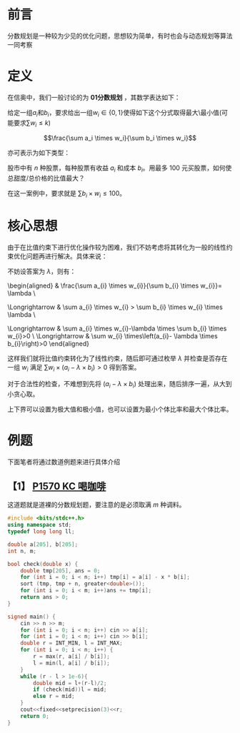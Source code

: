 # 前言

分数规划是一种较为少见的优化问题，思想较为简单，有时也会与动态规划等算法一同考察

# 定义

在信奥中，我们一般讨论的为 **01分数规划** ，其数学表达如下：

给定一组$a_i$和$b_i$，要求给出一组$w_i\in \{0,1\}$使得如下这个分式取得最大\最小值(可能要求$\sum w_i \le k$)

$$\frac{\sum a_i \times w_i}{\sum b_i \times w_i}$$

亦可表示为如下类型：

股市中有 $n$ 种股票，每种股票有收益 $a_i$ 和成本 $b_i$。用最多 $100$ 元买股票，如何使总甜度/总价格的比值最大？

在这一案例中，要求就是 $\sum b_i \times w_i \le 100$。

# 核心思想

由于在比值约束下进行优化操作较为困难，我们不妨考虑将其转化为一般的线性约束优化问题再进行解决。具体来说：

不妨设答案为 $\lambda$，则有：

\begin{aligned}
& \frac{\sum a_{i} \times w_{i}}{\sum b_{i} \times w_{i}}= \lambda \\

\Longrightarrow & \sum a_{i} \times w_{i} > \sum b_{i} \times w_{i} \times \lambda \\

\Longrightarrow & \sum a_{i} \times w_{i}-\lambda \times \sum b_{i} \times w_{i}>0 \\
\Longrightarrow & \sum w_{i} \times\left(a_{i}- \lambda \times b_{i}\right)>0
\end{aligned}

这样我们就将比值约束转化为了线性约束，随后即可通过枚举 $\lambda$ 并检查是否存在一组 $w_i$ 满足 $\sum w_{i} \times \left( a_{i}- \lambda \times b_{i}\right)>0$ 得到答案。

对于合法性的检查，不难想到先将 $\left( a_{i}- \lambda \times b_{i}\right)$ 处理出来，随后排序一遍，从大到小贪心取。

上下界可以设置为极大值和极小值，也可以设置为最小个体比率和最大个体比率。

# 例题

下面笔者将通过数道例题来进行具体介绍

## 【1】 [P1570 KC 喝咖啡](https://www.luogu.com.cn/problem/P1570)

这道题就是道裸的分数规划题，要注意的是必须取满 $m$ 种调料。

```cpp
#include <bits/stdc++.h>
using namespace std;
typedef long long ll;

double a[205], b[205];
int n, m;

bool check(double x) {
	double tmp[205], ans = 0;
	for (int i = 0; i < n; i++) tmp[i] = a[i] - x * b[i];
	sort (tmp, tmp + n, greater<double>());
	for (int i = 0; i < m; i++)ans += tmp[i];
	return ans > 0;
}

signed main() {
	cin >> n >> m;
	for (int i = 0; i < n; i++) cin >> a[i];
	for (int i = 0; i < n; i++) cin >> b[i];
	double r = INT_MIN, l = INT_MAX;
	for (int i = 0; i < n; i++) {
		r = max(r, a[i] / b[i]);
		l = min(l, a[i] / b[i]);
	}
	while (r - l > 1e-6){
		double mid = l+(r-l)/2;
		if (check(mid))l = mid;
		else r = mid;
	}
	cout<<fixed<<setprecision(3)<<r;
	return 0;
}
```